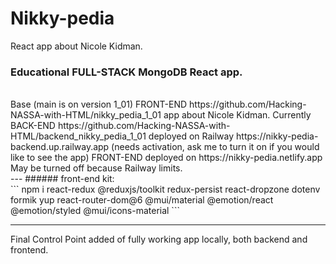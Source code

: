 # Nikky-pedia
React app about Nicole Kidman.
<br>
### Educational FULL-STACK MongoDB React app.
<br>
 Base (main is on version 1_01) FRONT-END
 https://github.com/Hacking-NASSA-with-HTML/nikky_pedia_1_01
  app about Nicole Kidman. Currently BACK-END
 https://github.com/Hacking-NASSA-with-HTML/backend_nikky_pedia_1_01 
   deployed on Railway https://nikky-pedia-backend.up.railway.app (needs activation, ask me to turn it on if you would like to see the app) FRONT-END deployed on https://nikky-pedia.netlify.app May be turned off because Railway limits.
<br>
---
###### front-end kit:
<br>
```
npm i react-redux @reduxjs/toolkit redux-persist react-dropzone dotenv formik yup react-router-dom@6 @mui/material @emotion/react @emotion/styled @mui/icons-material
```

---
Final Control Point added of fully working app locally, both backend and frontend.
